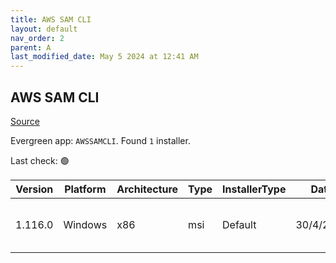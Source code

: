 ```yaml
---
title: AWS SAM CLI
layout: default
nav_order: 2
parent: A
last_modified_date: May 5 2024 at 12:41 AM
---
```


## AWS SAM CLI

[Source](https://github.com/aws/aws-sam-cli/)

Evergreen app: `AWSSAMCLI`. Found `1` installer.

Last check: 🟢

| Version | Platform | Architecture | Type | InstallerType | Date      | Size     | URI                                                                                                                                                                          |
| ------- | -------- | ------------ | ---- | ------------- | --------- | -------- | ---------------------------------------------------------------------------------------------------------------------------------------------------------------------------- |
| 1.116.0 | Windows  | x86          | msi  | Default       | 30/4/2024 | 87613440 | [https://github.com/aws/aws-sam-cli/releases/download/v1.116.0/AWS_SAM_CLI_64_PY3.msi](https://github.com/aws/aws-sam-cli/releases/download/v1.116.0/AWS_SAM_CLI_64_PY3.msi) |
